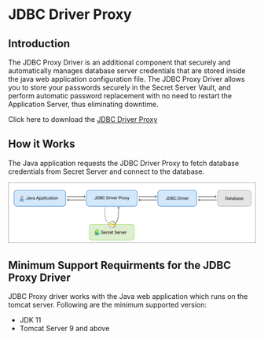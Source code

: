 [title]: # (JDBC Driver Proxy)
[tags]: # (introduction)
[priority]: # (1)
# JDBC Driver Proxy

## Introduction

The JDBC Proxy Driver is an additional component that securely and automatically manages database server credentials that are stored inside the java web application configuration file. The JDBC Proxy Driver allows you to store your passwords securely in the Secret Server Vault, and perform automatic password replacement with no need to restart the Application Server, thus eliminating downtime.

Click here to download the [JDBC Driver Proxy](https://thycoticdownloadsprod.blob.core.windows.net/ssintegrations/JDBCProxyDriver/JDBC.zip?sp=rac[…]zWUH9YC0jwYR0Nj6%2fXjJ7fxsqO7UQA%2BR6RPFkON8%3D)

## How it Works

The Java application requests the JDBC Driver Proxy to fetch database credentials from Secret Server and connect to the database.

   ![How](images/6cb5b58a703262863d4baa81523970d5.png)

## Minimum Support Requirments for the JDBC Proxy Driver

JDBC Proxy driver works with the Java web application which runs on the tomcat server. Following are the minimum supported version:
   * JDK 11
   * Tomcat Server 9 and above
